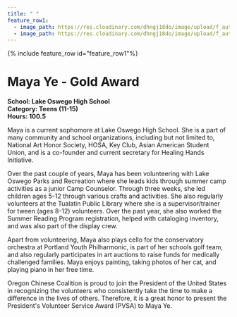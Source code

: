 ```yaml
---
title: " "
feature_row1:
  - image_path: https://res.cloudinary.com/dhngj18do/image/upload/f_auto,q_auto/v1/images/pvsa/2024_Maya_Ye
  - image_path: https://res.cloudinary.com/dhngj18do/image/upload/f_auto,q_auto/v1/images/activities/year_2024
---
```


{% include feature_row id="feature_row1"%}

# Maya Ye - Gold Award

**School: Lake Oswego High School**  
**Category: Teens (11-15)**  
**Hours: 100.5**  

Maya is a current sophomore at Lake Oswego High School. She is a part of many community and school organizations, including but not limited to, National Art Honor Society, HOSA, Key Club, Asian American Student Union, and is a co-founder and current secretary for Healing Hands Initiative. 

Over the past couple of years, Maya has been volunteering with Lake Oswego Parks and Recreation where she leads kids through summer camp activities as a junior Camp Counselor. Through three weeks, she led children ages 5-12 through various crafts and activities. She also regularly volunteers at the Tualatin Public Library where she is a supervisor/trainer for tween (ages 8-12) volunteers. Over the past year, she also worked the Summer Reading Program registration, helped with cataloging inventory, and was also part of the display crew. 

Apart from volunteering, Maya also plays cello for the conservatory orchestra at Portland Youth Philharmonic, is part of her schools golf team, and also regularly participates in art auctions to raise funds for medically challenged families. Maya enjoys painting, taking photos of her cat, and playing piano in her free time.

Oregon Chinese Coalition is proud to join the President of the United States in recognizing the volunteers who consistently take the time to make a difference in the lives of others. Therefore, it is a great honor to present the President's Volunteer Service Award (PVSA) to Maya Ye.
